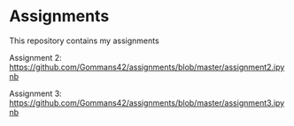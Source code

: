 # Assignments
This repository contains my assignments

Assignment 2: https://github.com/Gommans42/assignments/blob/master/assignment2.ipynb

Assignment 3: https://github.com/Gommans42/assignments/blob/master/assignment3.ipynb
